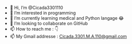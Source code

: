 - 👋 Hi, I’m @Cicada3301110
- 👀 I’m interested in programming 
- 🌱 I’m currently learning medical and Python langage 😂
- 💞️ I’m looking to collaborate on GitHub
- 📫 How to reach me : 👇 
- 📫 My Gmail addresse : Cicada.3301.M.A.110@gmail.com

<!---
Cicada3301110/Cicada3301110 is a ✨ special ✨ repository because its `README.md` (this file) appears on your GitHub profile.
You can click the Preview link to take a look at your changes.
--->
